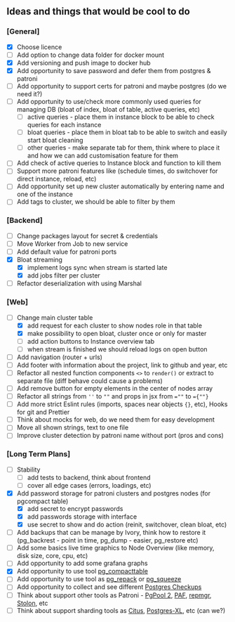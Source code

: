 ## Ideas and things that would be cool to do

### [General]

- [x] Choose licence
- [ ] Add option to change data folder for docker mount
- [x] Add versioning and push image to docker hub
- [x] Add opportunity to save password and defer them from postgres & patroni
- [ ] Add opportunity to support certs for patroni and maybe postgres (do we need it?)
- [ ] Add opportunity to use/check more commonly used queries for managing DB (bloat of index, bloat of table, active queries, etc)
  - [ ] active queries - place them in instance block to be able to check queries for each instance
  - [ ] bloat queries - place them in bloat tab to be able to switch and easily start bloat cleaning
  - [ ] other queries - make separate tab for them, think where to place it and how we can add customisation feature for them
- [ ] Add check of active queries to Instance block and function to kill them
- [ ] Support more patroni features like (schedule times, do switchover for direct instance, reload, etc)
- [ ] Add opportunity set up new cluster automatically by entering name and one of the instance
- [ ] Add tags to cluster, we should be able to filter by them

### [Backend]

- [ ] Change packages layout for secret & credentials
- [ ] Move Worker from Job to new service
- [ ] Add default value for patroni ports
- [x] Bloat streaming
  - [x] implement logs sync when stream is started late
  - [x] add jobs filter per cluster
- [ ] Refactor deserialization with using Marshal

### [Web]

- [ ] Change main cluster table
  - [x] add request for each cluster to show nodes role in that table
  - [x] make possibility to open bloat, cluster once or only for master
  - [ ] add action buttons to Instance overview tab
  - [ ] when stream is finished we should reload logs on open button
- [ ] Add navigation (router + urls)
- [ ] Add footer with information about the project, link to github and year, etc
- [ ] Refactor all nested function components `<>` to `render()` or extract to separate file (diff behave could cause a problems)
- [ ] Add remove button for empty elements in the center of nodes array
- [ ] Refactor all strings from `''` to `""` and props in jsx from `=""` to `={""}`
- [ ] Add more strict Eslint rules (imports, spaces near objects `{}`, etc), Hooks for git and Prettier
- [ ] Think about mocks for web, do we need them for easy development
- [ ] Move all shown strings, text to one file
- [ ] Improve cluster detection by patroni name without port (pros and cons)

### [Long Term Plans]

- [ ] Stability
  - [ ] add tests to backend, think about frontend
  - [ ] cover all edge cases (errors, loadings, etc)
- [x] Add password storage for patroni clusters and postgres nodes (for pgcompact table)
  - [x] add secret to encrypt passwords
  - [x] add passwords storage with interface
  - [x] use secret to show and do action (reinit, switchover, clean bloat, etc)
- [ ] Add backups that can be manage by Ivory, think how to restore it (pg_backrest - point in time, pg_dump - easier, pg_restore etc)
- [ ] Add some basics live time graphics to Node Overview (like memory, disk size, core, cpu, etc)
- [ ] Add opportunity to add some grafana graphs
- [x] Add opportunity to use tool [pg_compacttable](https://github.com/dataegret/pgcompacttable)
- [ ] Add opportunity to use tool as [pg_repack](https://github.com/reorg/pg_repack) or [pg_squeeze](https://github.com/cybertec-postgresql/pg_squeeze)
- [ ] Add opportunity to collect and see different [Postgres Checkups](https://gitlab.com/postgres-ai/postgres-checkup)
- [ ] Think about support other tools as Patroni - [PgPool 2](https://www.pgpool.net/), [PAF](http://clusterlabs.github.io/PAF/), [repmgr](https://repmgr.org/), [Stolon](https://github.com/sorintlab/stolon), etc
- [ ] Think about support sharding tools as [Citus](https://www.citusdata.com/), [Postgres-XL](https://www.postgres-xl.org/), etc (can we?)
